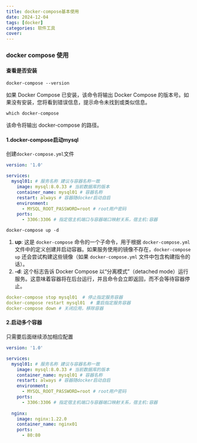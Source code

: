 ```yaml
---
title: docker-compose基本使用
date: 2024-12-04
tags: [docker]
categories: 软件工具
cover: 
---
```

### docker compose 使用

#### 查看是否安装

```
docker-compose --version
```

如果 Docker Compose 已安装，该命令将输出 Docker Compose 的版本号。如果没有安装，您将看到错误信息，提示命令未找到或类似信息。

```
which docker-compose
```

该命令将输出 docker-compose 的路径。

#### 1.docker-compose启动mysql

创建`docker-compose.yml`文件

```yml
version: '1.0'

services:
  mysql01: # 服务名称 建议与容器名称一致
    image: mysql:8.0.33 # 当前数据库的版本
    container_name: mysql01 # 容器名称
    restart: always # 容器随docker启动自启
    environment:
      - MYSQL_ROOT_PASSWORD=root # root用户密码
    ports:
      - 3306:3306 # 指定宿主机端口与容器端口映射关系，宿主机:容器
```

```
docker-compose up -d
```

1. **up**: 这是 `docker-compose` 命令的一个子命令，用于根据 `docker-compose.yml` 文件中的定义创建并启动容器。如果服务使用的镜像不存在，`docker-compose up` 还会尝试构建这些镜像（如果 `docker-compose.yml` 文件中包含构建指令的话）。
2. **-d**: 这个标志告诉 Docker Compose 以“分离模式”（detached mode）运行服务。这意味着容器将在后台运行，并且命令会立即返回，而不会等待容器停止。

```yml
docker-compose stop mysql01  # 停止指定服务容器
docker-compose restart mysql01  # 重启指定服务容器
docker-compose down # 关闭应用，移除容器
```



#### 2.启动多个容器

只需要后面继续添加相应配置

```yml
version: '1.0'

services:
  mysql01: # 服务名称 建议与容器名称一致
    image: mysql:8.0.33 # 当前数据库的版本
    container_name: mysql01 # 容器名称
    restart: always # 容器随docker启动自启
    environment:
      - MYSQL_ROOT_PASSWORD=root # root用户密码
    ports:
      - 3306:3306 # 指定宿主机端口与容器端口映射关系，宿主机:容器
   
  nginx:
    image: nginx:1.22.0
    container_name: nginx01
    ports:
      - 80:80

```

